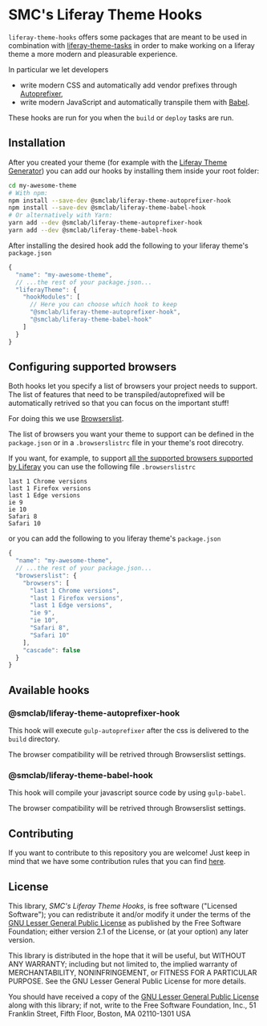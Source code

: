 # SMC's Liferay Theme Hooks

`liferay-theme-hooks` offers some packages that are meant to be used in combination with [liferay-theme-tasks](https://github.com/liferay/liferay-theme-tasks) in order to make working on a liferay theme a more modern and pleasurable experience.

In particular we let developers

- write modern CSS and automatically add vendor prefixes through [Autoprefixer](https://github.com/postcss/autoprefixer),
- write modern JavaScript and automatically transpile them with [Babel](https://babeljs.io/).

These hooks are run for you when the `build` or `deploy` tasks are run.

## Installation

After you created your theme (for example with the [Liferay Theme Generator](https://github.com/liferay/generator-liferay-theme)) you can add our hooks by installing them inside your root folder:

```bash
cd my-awesome-theme
# With npm:
npm install --save-dev @smclab/liferay-theme-autoprefixer-hook
npm install --save-dev @smclab/liferay-theme-babel-hook
# Or alternatively with Yarn:
yarn add --dev @smclab/liferay-theme-autoprefixer-hook
yarn add --dev @smclab/liferay-theme-babel-hook
```

After installing the desired hook add the following to your liferay theme's `package.json`

```js
{
  "name": "my-awesome-theme",
  // ...the rest of your package.json...
  "liferayTheme": {
    "hookModules": [
      // Here you can choose which hook to keep
      "@smclab/liferay-theme-autoprefixer-hook",
      "@smclab/liferay-theme-babel-hook"
    ]
  }
}
```

## Configuring supported browsers

Both hooks let you specify a list of browsers your project needs to support.
The list of features that need to be transpiled/autoprefixed will be automatically retrived so that you can focus on the important stuff!

For doing this we use [Browserslist](https://github.com/browserslist/browserslist).

The list of browsers you want your theme to support can be defined in the `package.json` or in a `.browserslistrc` file in your theme's root direcotry.

If you want, for example, to support [all the supported browsers supported by Liferay](https://web.liferay.com/it/services/support/compatibility-matrix) you can use the following file `.browserslistrc`

```
last 1 Chrome versions
last 1 Firefox versions
last 1 Edge versions
ie 9
ie 10
Safari 8
Safari 10
```

or you can add the following to you liferay theme's `package.json`

```js
{
  "name": "my-awesome-theme",
  // ...the rest of your package.json...
  "browserslist": {
    "browsers": [
      "last 1 Chrome versions",
      "last 1 Firefox versions",
      "last 1 Edge versions",
      "ie 9",
      "ie 10",
      "Safari 8",
      "Safari 10"
    ],
    "cascade": false
  }
}
```

## Available hooks

### @smclab/liferay-theme-autoprefixer-hook

This hook will execute `gulp-autoprefixer` after the css is delivered to the `build` directory.

The browser compatibility will be retrived through Browserslist settings.

### @smclab/liferay-theme-babel-hook

This hook will compile your javascript source code by using `gulp-babel`.

The browser compatibility will be retrived through Browserslist settings.

## Contributing

If you want to contribute to this repository you are welcome! Just keep in mind that we have some contribution rules that you can find [here](./CONTRIBUTING.md).

## License

This library, *SMC's Liferay Theme Hooks*, is free software ("Licensed
Software"); you can redistribute it and/or modify it under the terms of the [GNU
Lesser General Public License](http://www.gnu.org/licenses/lgpl-2.1.html) as
published by the Free Software Foundation; either version 2.1 of the License, or
(at your option) any later version.

This library is distributed in the hope that it will be useful, but WITHOUT ANY
WARRANTY; including but not limited to, the implied warranty of MERCHANTABILITY,
NONINFRINGEMENT, or FITNESS FOR A PARTICULAR PURPOSE. See the GNU Lesser General
Public License for more details.

You should have received a copy of the [GNU Lesser General Public
License](http://www.gnu.org/licenses/lgpl-2.1.html) along with this library; if
not, write to the Free Software Foundation, Inc., 51 Franklin Street, Fifth
Floor, Boston, MA 02110-1301 USA
